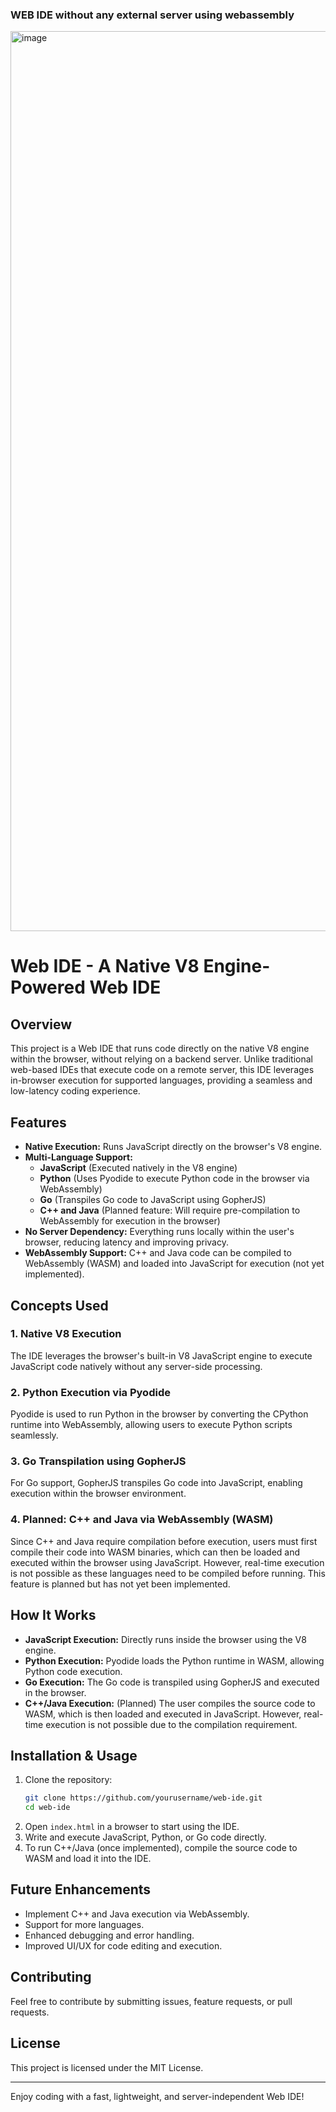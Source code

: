 ### WEB IDE without any external server using webassembly 

<img width="1440" alt="image" src="https://github.com/user-attachments/assets/f66702ef-ad6d-4539-9394-bcfe4e09672f" />

# Web IDE - A Native V8 Engine-Powered Web IDE

## Overview
This project is a Web IDE that runs code directly on the native V8 engine within the browser, without relying on a backend server. Unlike traditional web-based IDEs that execute code on a remote server, this IDE leverages in-browser execution for supported languages, providing a seamless and low-latency coding experience.

## Features
- **Native Execution:** Runs JavaScript directly on the browser's V8 engine.
- **Multi-Language Support:**
  - **JavaScript** (Executed natively in the V8 engine)
  - **Python** (Uses Pyodide to execute Python code in the browser via WebAssembly)
  - **Go** (Transpiles Go code to JavaScript using GopherJS)
  - **C++ and Java** (Planned feature: Will require pre-compilation to WebAssembly for execution in the browser)
- **No Server Dependency:** Everything runs locally within the user's browser, reducing latency and improving privacy.
- **WebAssembly Support:** C++ and Java code can be compiled to WebAssembly (WASM) and loaded into JavaScript for execution (not yet implemented).

## Concepts Used

### 1. **Native V8 Execution**
The IDE leverages the browser's built-in V8 JavaScript engine to execute JavaScript code natively without any server-side processing.

### 2. **Python Execution via Pyodide**
Pyodide is used to run Python in the browser by converting the CPython runtime into WebAssembly, allowing users to execute Python scripts seamlessly.

### 3. **Go Transpilation using GopherJS**
For Go support, GopherJS transpiles Go code into JavaScript, enabling execution within the browser environment.

### 4. **Planned: C++ and Java via WebAssembly (WASM)**
Since C++ and Java require compilation before execution, users must first compile their code into WASM binaries, which can then be loaded and executed within the browser using JavaScript. However, real-time execution is not possible as these languages need to be compiled before running. This feature is planned but has not yet been implemented.

## How It Works
- **JavaScript Execution:** Directly runs inside the browser using the V8 engine.
- **Python Execution:** Pyodide loads the Python runtime in WASM, allowing Python code execution.
- **Go Execution:** The Go code is transpiled using GopherJS and executed in the browser.
- **C++/Java Execution:** (Planned) The user compiles the source code to WASM, which is then loaded and executed in JavaScript. However, real-time execution is not possible due to the compilation requirement.

## Installation & Usage
1. Clone the repository:
   ```sh
   git clone https://github.com/yourusername/web-ide.git
   cd web-ide
   ```
2. Open `index.html` in a browser to start using the IDE.
3. Write and execute JavaScript, Python, or Go code directly.
4. To run C++/Java (once implemented), compile the source code to WASM and load it into the IDE.

## Future Enhancements
- Implement C++ and Java execution via WebAssembly.
- Support for more languages.
- Enhanced debugging and error handling.
- Improved UI/UX for code editing and execution.

## Contributing
Feel free to contribute by submitting issues, feature requests, or pull requests.

## License
This project is licensed under the MIT License.

---
Enjoy coding with a fast, lightweight, and server-independent Web IDE!


